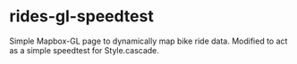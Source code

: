 rides-gl-speedtest
==================

Simple Mapbox-GL page to dynamically map bike ride data.
Modified to act as a simple speedtest for Style.cascade.
